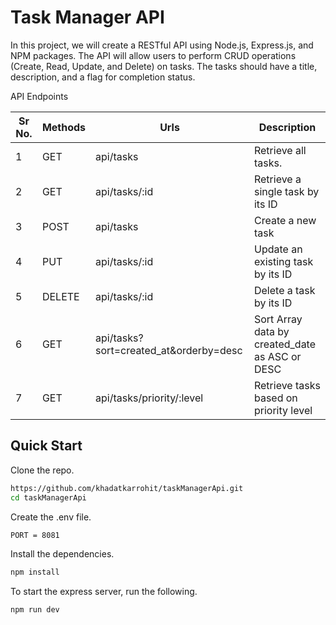 # Task Manager API
In this project, we will create a RESTful API using Node.js, Express.js, and NPM packages. The API will allow users to perform CRUD operations (Create, Read, Update, and Delete) on tasks. The tasks should have a title, description, and a flag for completion status. 

API Endpoints

| Sr No.     | Methods     | Urls             |Description            |
| -----------| ----------- | -----------      | -----------        |
| 1         | GET         | api/tasks        | Retrieve all tasks.           |
| 2         | GET         | api/tasks/:id    | Retrieve a single task by its ID         |
| 3         | POST        | api/tasks        |Create a new task         |
| 4         | PUT         | api/tasks/:id    | Update an existing task by its ID |
| 5         | DELETE      | api/tasks/:id    |Delete a task by its ID |
| 6         | GET         | api/tasks?sort=created_at&orderby=desc    |Sort Array data by created_date as ASC or DESC |
| 7         | GET         | api/tasks/priority/:level    | Retrieve tasks based on priority level |

## Quick Start

Clone the repo.

```bash
https://github.com/khadatkarrohit/taskManagerApi.git
cd taskManagerApi
```
Create the .env file.

```bash
PORT = 8081
```
Install the dependencies.

```bash
npm install
```
To start the express server, run the following.

```bash
npm run dev
```
